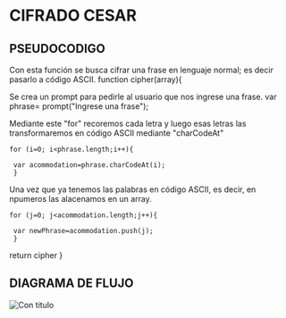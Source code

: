 # CIFRADO CESAR

## PSEUDOCODIGO

Con esta función se busca cifrar una frase en lenguaje normal; es decir pasarlo a código ASCII.
    function cipher(array){

Se crea un prompt para pedirle al usuario que nos ingrese una frase.
    var phrase= prompt("Ingrese una frase");

Mediante este "for" recoremos cada letra y luego esas letras las transformaremos en código ASCII mediante "charCodeAt"
    
    for (i=0; i<phrase.length;i++){
   
     var acommodation=phrase.charCodeAt(i); 
     }

Una vez que ya tenemos las palabras en código ASCII, es decir, en npumeros las alacenamos en un array.

    for (j=0; j<acommodation.length;j++){

     var newPhrase=acommodation.push(j);
     }
   return cipher
 } 


## DIAGRAMA DE FLUJO

![Con titulo](https://www.draw.io/?lightbox=1&highlight=0000ff&edit=_blank&layers=1&nav=1&title=diagrama_productofinal_1#R1ZbLcpswFIafhj1IdnC2dd3GM71kxouuVThBSoDDyIeA8%2FQVSCAr5NJF00y88Eg%2F5yJ9%2BoUd8W3Vf9Wikd8xhzJicd5H%2FHPE2CZl5nsQTlZYrVMrFFrlVkq8cFAP4MTYqa3K4RgEEmJJqgnFDOsaMgo0oTV2YdgNlmHXRhSwEA6ZKJfqL5WTdNtiqdevQBVy6pxcXNonv0V2V2hsa9cvYvxm%2FNjHlZhquY0epcixO5P4LuJbjUh2VPVbKAe0Ezab9%2BWZp%2FO6NdT0Nwkrm3AvyhamFY%2FrotPEAnKDxk1Rk8QCa1HuvPpp3C8MFWMzk1SVZpiY4S0QndzpipbQSL7CN8TGxdmeQ6Nnt%2BGkI7Y6c1Fs5mVsCFgB6ZMJ0VAKUvdhKeEMUcxxc%2Bo1KtOExc67K%2B6Oxlk3uYjDEiR0AeSyPFozOFuGl0bgT8NnC%2Fj7H%2Fvt%2FufiCDzggVYnFcGhESOHzty%2FELorCpqgfxnnkp1L4GnIYHJr5%2B9CMmny7B48RnVOO%2BD0ApT0Azty%2FV8cydmbOXK9gK9Gho9PwLy2mmEooRcGnQHWgFamEWivXk8SexfTzhf3Nddu%2FoFrN6%2B79r0vMX%2FDW2ym%2FjfL%2Bs7%2FL%2BC7Pw%3D%3D "diagrama")
